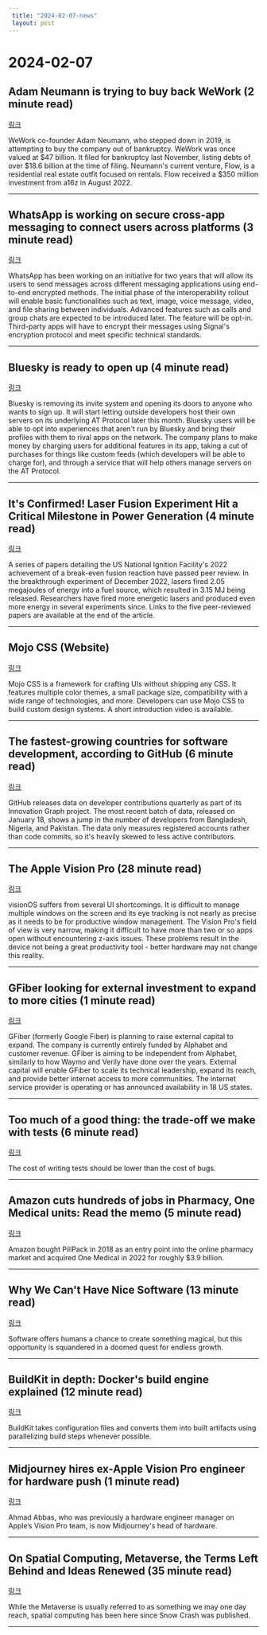 ```yaml
---
 title: "2024-02-07-news"
 layout: post
---
```

<h1>2024-02-07</h1><h2>Adam Neumann is trying to buy back WeWork (2 minute read)</h2><p><a href="https://techcrunch.com/2024/02/06/adam-neumann-is-trying-to-buy-back-wework/?utm_source=tldrnewsletter">링크</a>  </p><p>WeWork co-founder Adam Neumann, who stepped down in 2019, is attempting to buy the company out of bankruptcy. WeWork was once valued at $47 billion. It filed for bankruptcy last November, listing debts of over $18.6 billion at the time of filing. Neumann's current venture, Flow, is a residential real estate outfit focused on rentals. Flow received a $350 million investment from a16z in August 2022. </p><hr /><h2>WhatsApp is working on secure cross-app messaging to connect users across platforms (3 minute read)</h2><p><a href="https://readwrite.com/whatsapp-is-working-on-secure-cross-app-messaging-to-connect-users-across-platforms/?utm_source=tldrnewsletter">링크</a>  </p><p>WhatsApp has been working on an initiative for two years that will allow its users to send messages across different messaging applications using end-to-end encrypted methods. The initial phase of the interoperability rollout will enable basic functionalities such as text, image, voice message, video, and file sharing between individuals. Advanced features such as calls and group chats are expected to be introduced later. The feature will be opt-in. Third-party apps will have to encrypt their messages using Signal's encryption protocol and meet specific technical standards. </p><hr /><h2>Bluesky is ready to open up (4 minute read)</h2><p><a href="https://www.theverge.com/2024/2/6/24062837/bluesky-drops-invite-system-begins-federation-at-protocol?utm_source=tldrnewsletter">링크</a>  </p><p>Bluesky is removing its invite system and opening its doors to anyone who wants to sign up. It will start letting outside developers host their own servers on its underlying AT Protocol later this month. Bluesky users will be able to opt into experiences that aren't run by Bluesky and bring their profiles with them to rival apps on the network. The company plans to make money by charging users for additional features in its app, taking a cut of purchases for things like custom feeds (which developers will be able to charge for), and through a service that will help others manage servers on the AT Protocol. </p><hr /><h2>It's Confirmed! Laser Fusion Experiment Hit a Critical Milestone in Power Generation (4 minute read)</h2><p><a href="https://www.sciencealert.com/its-confirmed-laser-fusion-experiment-hit-a-critical-milestone-in-power-generation?utm_source=tldrnewsletter">링크</a>  </p><p>A series of papers detailing the US National Ignition Facility's 2022 achievement of a break-even fusion reaction have passed peer review. In the breakthrough experiment of December 2022, lasers fired 2.05 megajoules of energy into a fuel source, which resulted in 3.15 MJ being released. Researchers have fired more energetic lasers and produced even more energy in several experiments since. Links to the five peer-reviewed papers are available at the end of the article. </p><hr /><h2>Mojo CSS (Website)</h2><p><a href="https://mojocss.com/?utm_source=tldrnewsletter">링크</a>  </p><p>Mojo CSS is a framework for crafting UIs without shipping any CSS. It features multiple color themes, a small package size, compatibility with a wide range of technologies, and more. Developers can use Mojo CSS to build custom design systems. A short introduction video is available. </p><hr /><h2>The fastest-growing countries for software development, according to GitHub (6 minute read)</h2><p><a href="https://restofworld.org/2024/github-developer-bangladesh-nigeria-pakistan/?utm_source=tldrnewsletter">링크</a>  </p><p>GitHub releases data on developer contributions quarterly as part of its Innovation Graph project. The most recent batch of data, released on January 18, shows a jump in the number of developers from Bangladesh, Nigeria, and Pakistan. The data only measures registered accounts rather than code commits, so it's heavily skewed to less active contributors. </p><hr /><h2>The Apple Vision Pro (28 minute read)</h2><p><a href="https://stratechery.com/2024/the-apple-vision-pro/?utm_source=tldrnewsletter">링크</a>  </p><p>visionOS suffers from several UI shortcomings. It is difficult to manage multiple windows on the screen and its eye tracking is not nearly as precise as it needs to be for productive window management. The Vision Pro's field of view is very narrow, making it difficult to have more than two or so apps open without encountering z-axis issues. These problems result in the device not being a great productivity tool - better hardware may not change this reality. </p><hr /><h2>GFiber looking for external investment to expand to more cities (1 minute read)</h2><p><a href="https://9to5google.com/2024/02/06/gfiber-more-cities/?utm_source=tldrnewsletter">링크</a>  </p><p>GFiber (formerly Google Fiber) is planning to raise external capital to expand. The company is currently entirely funded by Alphabet and customer revenue. GFiber is aiming to be independent from Alphabet, similarly to how Waymo and Verily have done over the years. External capital will enable GFiber to scale its technical leadership, expand its reach, and provide better internet access to more communities. The internet service provider is operating or has announced availability in 18 US states. </p><hr /><h2>Too much of a good thing: the trade-off we make with tests (6 minute read)</h2><p><a href="https://ntietz.com/blog/too-much-of-a-good-thing-the-cost-of-excess-testing/?utm_source=tldrnewsletter">링크</a>  </p><p>The cost of writing tests should be lower than the cost of bugs. </p><hr /><h2>Amazon cuts hundreds of jobs in Pharmacy, One Medical units: Read the memo (5 minute read)</h2><p><a href="https://www.cnbc.com/2024/02/06/amazon-cuts-hundreds-of-jobs-cut-in-pharmacy-one-medical-read-memo.html?utm_source=tldrnewsletter">링크</a>  </p><p>Amazon bought PillPack in 2018 as an entry point into the online pharmacy market and acquired One Medical in 2022 for roughly $3.9 billion. </p><hr /><h2>Why We Can't Have Nice Software (13 minute read)</h2><p><a href="https://andrewkelley.me/post/why-we-cant-have-nice-software.html?utm_source=tldrnewsletter">링크</a>  </p><p>Software offers humans a chance to create something magical, but this opportunity is squandered in a doomed quest for endless growth. </p><hr /><h2>BuildKit in depth: Docker's build engine explained (12 minute read)</h2><p><a href="https://depot.dev/blog/buildkit-in-depth?utm_source=tldrnewsletter">링크</a>  </p><p>BuildKit takes configuration files and converts them into built artifacts using parallelizing build steps whenever possible. </p><hr /><h2>Midjourney hires ex-Apple Vision Pro engineer for hardware push (1 minute read)</h2><p><a href="https://www.techinasia.com/midjourney-to-pivot-into-personal-computing?utm_source=tldrnewsletter">링크</a>  </p><p>Ahmad Abbas, who was previously a hardware engineer manager on Apple’s Vision Pro team, is now Midjourney's head of hardware. </p><hr /><h2>On Spatial Computing, Metaverse, the Terms Left Behind and Ideas Renewed (35 minute read)</h2><p><a href="https://www.matthewball.vc/all/metaversespatialandmore?utm_source=tldrnewsletter">링크</a>  </p><p>While the Metaverse is usually referred to as something we may one day reach, spatial computing has been here since Snow Crash was published. </p><hr />